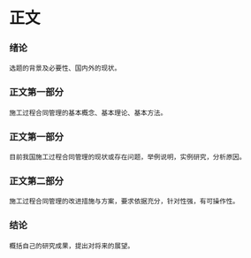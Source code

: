 # 正文

### 绪论
`选题的背景及必要性、国内外的现状。`

### 正文第一部分
`施工过程合同管理的基本概念、基本理论、基本方法。`

### 正文第一部分
`目前我国施工过程合同管理的现状或存在问题，举例说明，实例研究，分析原因。`

### 正文第二部分
`施工过程合同管理的改进措施与方案，要求依据充分，针对性强，有可操作性。 `

### 结论
`概括自己的研究成果，提出对将来的展望。`


